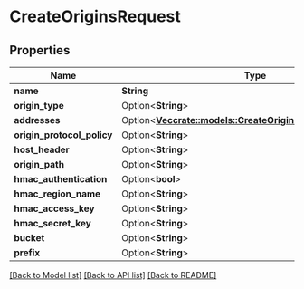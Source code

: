# CreateOriginsRequest

## Properties

Name | Type | Description | Notes
------------ | ------------- | ------------- | -------------
**name** | **String** |  | 
**origin_type** | Option<**String**> |  | [optional]
**addresses** | Option<[**Vec<crate::models::CreateOriginsRequestAddresses>**](CreateOriginsRequest_addresses.md)> |  | [optional]
**origin_protocol_policy** | Option<**String**> |  | [optional]
**host_header** | Option<**String**> |  | [optional]
**origin_path** | Option<**String**> |  | [optional]
**hmac_authentication** | Option<**bool**> |  | [optional]
**hmac_region_name** | Option<**String**> |  | [optional]
**hmac_access_key** | Option<**String**> |  | [optional]
**hmac_secret_key** | Option<**String**> |  | [optional]
**bucket** | Option<**String**> |  | [optional]
**prefix** | Option<**String**> |  | [optional]

[[Back to Model list]](../README.md#documentation-for-models) [[Back to API list]](../README.md#documentation-for-api-endpoints) [[Back to README]](../README.md)


